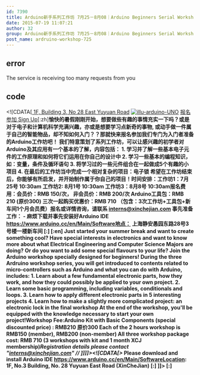 ```yaml
---
id: 7390
title: Arduino新手系列工作坊 7月25－8月08｜Arduino Beginners Serial Workshop Jul. 25 - Aug. 08
date: 2015-07-19 11:07:21
author: 32
group: Arduino新手系列工作坊 7月25－8月08｜Arduino Beginners Serial Workshop Jul. 25 - Aug. 08
post_name: ardruino-workshop-725
---
```


## error
The service is receiving too many requests from you

## code
 <!\[CDATA\[[ 1F, Building 3, No 28 East Yuyuan Road](http://xinchejian.huodongxing.com/event/map/5244063275800) [![illu-arduino-UNO](http://139.162.84.35/wp-content/uploads/2015/07/illu-arduino-UNO.png)](http://139.162.84.35/wp-content/uploads/2015/07/illu-arduino-UNO.png) [报名参加 Sign Up](http://www.huodongxing.com/event/4291809560700 "立即报名")\[:zh\]**愉快的暑假刚刚开始，想要做些有趣的事情充实一下吗？或是对于电子和计算机科学充满兴趣，亦或是想要学习点新奇的事物, 或动手做一件属于自己的智能物品，却不知如何入门？？那就快来报名参加我们专门为入门者准备的Arduino工作坊吧！ 我们特意策划了系列工作坊，可以让感兴趣的初学者对Arduino及其应用有一个基本的了解，内容包括： 1\. 学习并了解一些基本电子元件的工作原理和如何将它们运用在你自己的设计中 2\. 学习一些基本的编程知识，如：变量，条件及循环语句 3\. 将学习过的一些元件组合在一起做成5个有趣的小项目 4\. 在最后的工作坊当中完成一个相对复杂的项目：电子锁 希望在工作坊结束后，你能够有所启发，并开始制作属于你自己的项目！时间安排：工作坊1：7月25号 10:30am 工作坊2: 8月1号 10:30am 工作坊3：8月8号 10:30am报名费用：会员价：RMB 150/次， 非会员价：RMB 200/次 Arduino工具包：RMB 210 (原价300) 三次一起购买优惠价：RMB 710 （包含：3次工作坊+工具包+新车间1个月会员费）报名或详情咨询，请联系 interns@xinchejian.com 事先准备工作： \- 麻烦下载并事先安装好Arduino IDE https://www.arduino.cc/en/Main/Software地点： 上海静安愚园东路28号3号楼一楼新车间 \[:\] \[:en\] Just started your summer break and want to create something cool? Have special interests in electronics and want to know more about what Electrical Engineering and Computer Science Majors are doing? Or do you want to add some special flavours to your life? Join the Arduino workshop specially designed for beginners! During the three Ardruino workshop series, you will get introduced to contents related to micro-controllers such as Arduino and what you can do with Arduino, includes: 1\. Learn about a few fundamental electronic parts, how they work, and how they could possibly be applied to your own project. 2\. Learn some basic programming, including variables, conditionals and loops. 3\. Learn how to apply different electronic parts in 5 interesting projects 4\. Learn how to make a slightly more complicated project: an electronic lock in the final workshop At the end of the workshop, you'll be equipped with the knowledge necessary to start your own project!Workshop Fee:Arduino Kit with Basic Components (special discounted price) : RMB210 原价300 Each of the 2 hours workshop is RMB150 (member), RMB200 (non-member) All three workshop package cost: RMB 710 (3 workshops with kit and 1 month XCJ membership)_Registration details please contact "interns@xinchejian.com" // \]\]\]\]><!\[CDATA\[>_ Please download and install Arduino IDE https://www.arduino.cc/en/Main/SoftwareLocation:  1F, No.3 Building, No. 28 Yuyuan East Road (XinCheJian) \[:\] \]\]> \[:\]**
